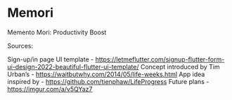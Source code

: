 # Memori

Memento Mori: Productivity Boost


Sources:

Sign-up/in page UI template - https://letmeflutter.com/signup-flutter-form-ui-design-2022-beautiful-flutter-ui-template/
Concept introduced by Tim Urban’s - https://waitbutwhy.com/2014/05/life-weeks.html
App idea inspired by - https://github.com/tienphaw/LifeProgress
Future plans - https://imgur.com/a/v5QYaz7
